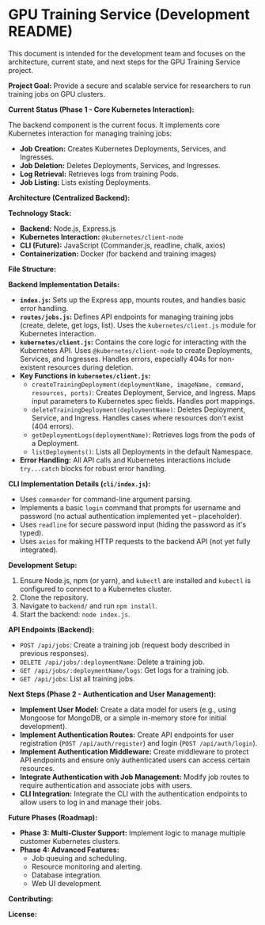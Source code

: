 # GPU Training Service (Development README)

This document is intended for the development team and focuses on the architecture, current state, and next steps for the GPU Training Service project.

**Project Goal:** Provide a secure and scalable service for researchers to run training jobs on GPU clusters.

**Current Status (Phase 1 - Core Kubernetes Interaction):**

The backend component is the current focus. It implements core Kubernetes interaction for managing training jobs:

*   **Job Creation:** Creates Kubernetes Deployments, Services, and Ingresses.
*   **Job Deletion:** Deletes Deployments, Services, and Ingresses.
*   **Log Retrieval:** Retrieves logs from training Pods.
*   **Job Listing:** Lists existing Deployments.

**Architecture (Centralized Backend):**

**Technology Stack:**

*   **Backend:** Node.js, Express.js
*   **Kubernetes Interaction:** `@kubernetes/client-node`
*   **CLI (Future):** JavaScript (Commander.js, readline, chalk, axios)
*   **Containerization:** Docker (for backend and training images)

**File Structure:**


**Backend Implementation Details:**

*   **`index.js`:** Sets up the Express app, mounts routes, and handles basic error handling.
*   **`routes/jobs.js`:** Defines API endpoints for managing training jobs (create, delete, get logs, list). Uses the `kubernetes/client.js` module for Kubernetes interaction.
*   **`kubernetes/client.js`:** Contains the core logic for interacting with the Kubernetes API. Uses `@kubernetes/client-node` to create Deployments, Services, and Ingresses. Handles errors, especially 404s for non-existent resources during deletion.
*   **Key Functions in `kubernetes/client.js`:**
    *   `createTrainingDeployment(deploymentName, imageName, command, resources, ports)`: Creates Deployment, Service, and Ingress. Maps input parameters to Kubernetes spec fields. Handles port mappings.
    *   `deleteTrainingDeployment(deploymentName)`: Deletes Deployment, Service, and Ingress. Handles cases where resources don't exist (404 errors).
    *   `getDeploymentLogs(deploymentName)`: Retrieves logs from the pods of a Deployment.
    *   `listDeployments()`: Lists all Deployments in the default Namespace.
*   **Error Handling:** All API calls and Kubernetes interactions include `try...catch` blocks for robust error handling.

**CLI Implementation Details (`cli/index.js`):**

*   Uses `commander` for command-line argument parsing.
*   Implements a basic `login` command that prompts for username and password (no actual authentication implemented yet – placeholder).
*   Uses `readline` for secure password input (hiding the password as it's typed).
*   Uses `axios` for making HTTP requests to the backend API (not yet fully integrated).

**Development Setup:**

1.  Ensure Node.js, npm (or yarn), and `kubectl` are installed and `kubectl` is configured to connect to a Kubernetes cluster.
2.  Clone the repository.
3.  Navigate to `backend/` and run `npm install`.
4.  Start the backend: `node index.js`.

**API Endpoints (Backend):**

*   `POST /api/jobs`: Create a training job (request body described in previous responses).
*   `DELETE /api/jobs/:deploymentName`: Delete a training job.
*   `GET /api/jobs/:deploymentName/logs`: Get logs for a training job.
*   `GET /api/jobs`: List all training jobs.

**Next Steps (Phase 2 - Authentication and User Management):**

*   **Implement User Model:** Create a data model for users (e.g., using Mongoose for MongoDB, or a simple in-memory store for initial development).
*   **Implement Authentication Routes:** Create API endpoints for user registration (`POST /api/auth/register`) and login (`POST /api/auth/login`).
*   **Implement Authentication Middleware:** Create middleware to protect API endpoints and ensure only authenticated users can access certain resources.
*   **Integrate Authentication with Job Management:** Modify job routes to require authentication and associate jobs with users.
*   **CLI Integration:** Integrate the CLI with the authentication endpoints to allow users to log in and manage their jobs.

**Future Phases (Roadmap):**

*   **Phase 3: Multi-Cluster Support:** Implement logic to manage multiple customer Kubernetes clusters.
*   **Phase 4: Advanced Features:**
    *   Job queuing and scheduling.
    *   Resource monitoring and alerting.
    *   Database integration.
    *   Web UI development.

**Contributing:**



**License:**

